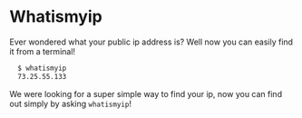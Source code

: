Whatismyip
==========

Ever wondered what your public ip address is?  Well now you can easily find it from a terminal!

```sh
  $ whatismyip
  73.25.55.133

```

We were looking for a super simple way to find your ip, now you can find out simply by asking `whatismyip`!
